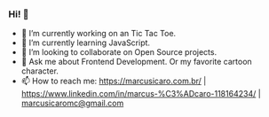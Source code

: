 ### Hi! 👋

- 🔭 I’m currently working on an Tic Tac Toe.
- 🌱 I’m currently learning JavaScript.
- 👯 I’m looking to collaborate on Open Source projects.
- 💬 Ask me about Frontend Development. Or my favorite cartoon character.
- 📫 How to reach me: https://marcusicaro.com.br/ | https://www.linkedin.com/in/marcus-%C3%ADcaro-118164234/ | marcusicaromc@gmail.com

<!--
**marcusicaro/marcusicaro** is a ✨ _special_ ✨ repository because its `README.md` (this file) appears on your GitHub profile.

Here are some ideas to get you started:

- 🔭 I’m currently working on ...
- 🌱 I’m currently learning ...
- 👯 I’m looking to collaborate on ...
- 🤔 I’m looking for help with ...
- 💬 Ask me about ...
- 📫 How to reach me: ...
- 😄 Pronouns: ...
- ⚡ Fun fact: ...
-->

